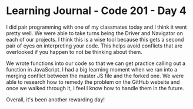 # Learning Journal - Code 201 - Day 4

I did pair programming with one of my classmates today and I think it went pretty well. We were able to take turns being the Driver and Navigator on each of our projects. I think this is a wise tool because this gets a second pair of eyes on interpreting your code. This helps avoid conflicts that are overlooked if you happen to not be thinking about them.

We wrote functions into our code so that we can get practice calling out a function in JavaScript. I had a big learning moment when we ran into a merging conflict between the master JS file and the forked one. We were able to research how to remedy the problem on the GitHub website and once we walked through it, I feel I know how to handle them in the future.

Overall, it's been another rewarding day!
